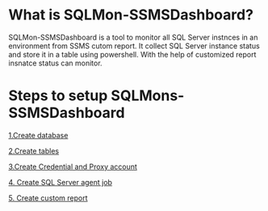 # What is SQLMon-SSMSDashboard?
SQLMon-SSMSDashboard is a tool to monitor all SQL Server instnces in an environment from SSMS cutom report.
It collect SQL Server instance status and store it in a table using powershell. With the help of customized report insnatce status can
monitor.

# Steps to setup SQLMons-SSMSDashboard

[1.Create database](https://github.com/uknikhil/SQLMon-SSMSDashboard/blob/master/Create_Database.sql)

[2.Create tables](https://github.com/uknikhil/SQLMon-SSMSDashboard/blob/master/Create_Tables.sql)

[3.Create Credential and Proxy account](Create_Credential_And_Proxy.sql)

[4. Create SQL Server agent job]()

[5. Create custom report]()

